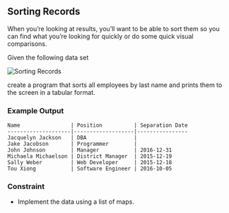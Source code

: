 ## Sorting Records

When you’re looking at results, you’ll want to be able to sort them so you can find what you’re looking for quickly or do some quick visual comparisons.

Given the following data set

![Sorting Records](sorting-records.png)

create a program that sorts all employees by last name and prints them to the screen in a tabular format.

### Example Output

```
Name                | Position          | Separation Date
--------------------|-------------------|----------------
Jacquelyn Jackson   | DBA               |
Jake Jacobson       | Programmer        |
John Johnson        | Manager           | 2016-12-31
Michaela Michaelson | District Manager  | 2015-12-19
Sally Weber         | Web Developer     | 2015-12-18
Tou Xiong           | Software Engineer | 2016-10-05
```

### Constraint

* Implement the data using a list of maps.
